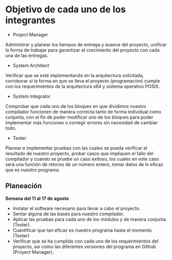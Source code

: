 # Objetivo de cada uno de los integrantes
-	Project Manager 

Administrar y planear los tiempos de entrega y avance del proyecto, unificar la forma de trabajar para garantizar el crecimiento 
del proyecto con cada una de las entregas.
-	System Architect

Verificar que se esté implementando en la arquitectura solicitada, corroborar si la forma en que se lleva el proyecto (programación)
cumple con los requerimientos de la arquitectura x64 y sistema operativo POSIX.
-	System Integrator

Comprobar que cada uno de los bloques en que dividimos nuestro compilador funcionen de manera correcta tanto de forma individual 
como conjunta, con el fin de poder modificar uno de los bloques para poder implementar más funciones o corregir errores 
sin necesidad de cambiar todo.
-	Tester

Planear e implementar pruebas con las cuales se pueda verificar el resultado de nuestro proyecto, probar casos que impliquen 
el fallo del compilador y cuando se pruebe un caso exitoso, los cuales en este caso será una función de retorno de un número entero,
tomar datos de lo eficaz que es nuestro programa.

## Planeación
**Semana del 11 al 17 de agosto**
-	Instalar el software necesario para llevar a cabo el proyecto.
-	Sentar alguna de las bases para nuestro compilador.
-	Aplicar las pruebas para cada uno de los módulos y de manera conjunta (Tester).
-	Cuantificar que tan eficaz es nuestro programa hasta el momento (Tester)
-	Verificar que se ha cumplido con cada uno de los requerimientos del proyecto, así como las diferentes versiones del programa en Github (Proyect Manager).

